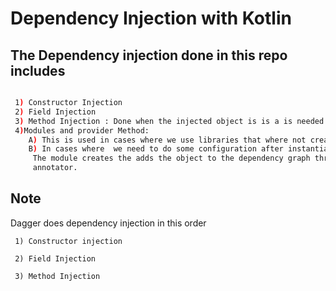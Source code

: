 # Dependency Injection with Kotlin


## The Dependency injection done in this repo includes



 ```bash

  1) Constructor Injection
  2) Field Injection
  3) Method Injection : Done when the injected object is is a is needed in a dependency
  4)Modules and provider Method:
     A) This is used in cases where we use libraries that where not created in the project (ie in situations where we cannot add the @Inject annotation to the constructor or in cases)
     B) In cases where  we need to do some configuration after instantiation of a class .
      The module creates the adds the object to the dependency graph through the provider is used to instantiate the class.In the example the Wheel class will act as the class that we are not allowed to add the @Inject
      annotator.

 ```



## Note

   Dagger does dependency injection in this order
   
     1) Constructor injection
     
     2) Field Injection
     
     3) Method Injection


 
